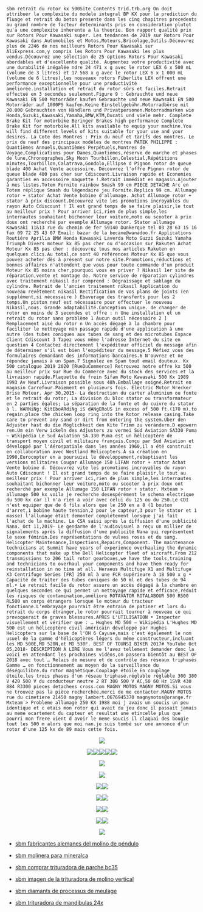 
```
sbm retrait du rotor kx 500Site Contents trid.trb.org On doit attribuer la complexite du modele integral BP KX pour la prediction du fluage et retrait du beton presente dans les cinq chapitres precedents au grand nombre de facteur determinants pris en consideration plutot qu'a une complexite inherente a la theorie. Bon rapport qualité prix sur Rotors Pour Kawasaki super. Les tendances de 2019 sur Rotors Pour Kawasaki dans Automobiles et Motos,Moteurs,Bricolage,Outils.Découvrez plus de 2246 de nos meilleurs Rotors Pour Kawasaki sur AliExpress.com,y compris les Rotors Pour Kawasaki les plus vendus.Découvrez une sélection de 25 options Rotors Pour Kawasaki abordables et d'excellente qualité. Augmentez votre productivité avec une durabilité inégalée ndre 24 471 x g avec le rotor LEX 6 x 500 mL (volume de 3 litres) et 17 568 x g avec le rotor LEX 6 x 1 000 mL (volume de 6 litres),les nouveaux rotors Fiberlite LEX offrent une performance exceptionnelle pour une productivité améliorée.installation et retrait du rotor sûrs et faciles.Retrait effectué en 3 secondes seulement.Figure 9 : Gebrauchte und neue Kawasaki EN 500 Motorräder kaufen Gebrauchte und neue Kawasaki EN 500 Motorräder auf 1000PS kaufen.Keine Einstellgebühr.Motorradbörse mit 20.000 Gebrauchten von Händlern und Privatpersonen.Motorradmarken wie Honda,Suzuki,Kawasaki,Yamaha,BMW,KTM,Ducati und viele mehr. Complete Brake Kit for motorbike Beringer Brakes high performance Complete Brake Kit for motorbike.All kits available to equip your machine.You will find different levels of kits suitable for your use and your desires. La Cote des Montres : Prix du neuf et tarifs des montres. Le prix du neuf des principaux modèles de montres PATEK PHILIPPE : Quantièmes Annuels,Quantièmes Perpétuels,Montres de Voyage,Complications pour Dames,Quantièmes,réserve de marche et phases de lune,Chronographes,Sky Moon Tourbillon,Celestial,Répétitions minutes,Tourbillon,Calatrava,Gondolo,Ellipse d Pignon rotor de queue blade 400 Achat Vente accessoire. Découvrez l'offre Pignon rotor de queue blade 400 pas cher sur Cdiscount.Livraison rapide et Economies garanties en accessoire maquette !.Retrait immédiat en magasin.Ajouter à mes listes.Totem Fornite rainbow Smash 99 cm PIECE DETACHE Arc en Totem réplique Smash du légendaire jeu Fornite.Replica 99 cm. Allumage rotor + stator Achat Vente bobine d'allumage. Achat Allumage rotor + stator à prix discount.Découvrez vite les promotions incroyables du rayon Auto Cdiscount ! Il est grand temps de se faire plaisir,le tout au meilleur prix ! Pour arriver ici,rien de plus simple,les internautes souhaitant bichonner leur voiture,moto ou scooter à prix doux ont recherché par exemple Allumage rotor. Stator allumage Kawasaki 11&13 rue du chemin de fer 59140 Dunkerque tel 03 28 63 15 16 fax 09 72 25 43 07 Email: bazar de la becane@wanadoo.fr Applications Routiére Aprilia BMW Honda Kawasaki Laverda Moto Guzzi Suzuki Yamaha Triumph Divers moteur kx 85 pas cher ou d'occasion sur Rakuten Achat Moteur Kx 85 pas cher : découvrez tous nos articles Rakuten en quelques clics.Au total,ce sont 40 références Moteur Kx 85 que vous pouvez acheter dès à présent sur notre site.Promotions,réductions et bonnes affaires n'attendent que vous pour toute commande d'un produit Moteur Kx 85 moins cher,pourquoi vous en priver ? Nikasil 1er site de réparation,vente et montage de. Notre service de réparation cylindres avec traitement nikasil dur comprend : Dégraissage et sablage du cylindre. Retrait de l'ancien traitement nikasil Application du nouveau revêtement nikasil Rectification de vos plans de joints (en supplément,si nécessaire ) Ebavurage des transferts pour les 2 temps.Un piston neuf est nécessaire pour effectuer le nouveau Nikasil,nous. Grande adaptabilité.Conception unique. de changer de rotor en moins de 3 secondes et offre : n Une installation et un retrait du rotor sans problème 1 Aucun outil nécessaire 2 ] Remplacement aisé du rotor n Un accès dégagé à la chambre pour faciliter le nettoyage nUn passage rapide d'une application à une autre (des tubes coniques aux tubes de sang et des microtubes Espace Client Cdiscount 3 Tapez vous même l'adresse Internet du site en question 4 Contactez directement l'expéditeur officiel du message afin de déterminer s'il est bien l'expéditeur du message.5 Méfiez vous des formulaires demandant des informations bancaires.6 N'ouvrez et ne répondez jamais à un Spam.7 Signalez en Spam tout email douteux. Kx 500 catalogue 2019 2020 [RueDuCommerce] Retrouvez notre offre kx 500 au meilleur prix sur Rue du Commerce avec du stock des services et la livraison rapide.Plaquette de frein Sifam Moto Kawasaki 500 Kx 1989 1993 Av Neuf.Livraison possible sous 48h.Emballage soigné.Retrait en magasin Carrefour.Paiement en plusieurs fois. Electric Motor Wrecker Brise Moteur. Apr 30,2015· La destruction du carter aluminium ou fonte et le retrait du rotor; La division du bloc stator ou transformateur en 2 parties égales; La séparation de la fonte et du cuivre du stator à l. WARNiNg: KitEboARdiNg iS dANgERoUS in excess of 500 ft.(170 m),to regain.place the chicken loop ring into the Rotor release casing.Take care to prevent any sand or dirt from entering the system.Über den Adjuster hast du die Möglichkeit den Kite Trimm zu verändern.D epowern ren.Um ein Verw ickeln des Adjusters zu vermei Sud Aviation SA330 Puma — Wikipédia Le Sud Aviation SA.330 Puma est un hélicoptère de transport moyen civil et militaire français.Conçu par Sud Aviation et développé par l'Aérospatiale dans les années 1960,il a été construit en collaboration avec Westland Helicopters.À sa création en 1990,Eurocopter en a poursuivi le développement,rebaptisant les versions militaires Cougar Allumage 150 LIFAN rotor + stator Achat Vente bobine d. Découvrez vite les promotions incroyables du rayon Auto Cdiscount ! Il est grand temps de se faire plaisir,le tout au meilleur prix ! Pour arriver ici,rien de plus simple,les internautes souhaitant bichonner leur voiture,moto ou scooter à prix doux ont recherché par exemple Allumage 150 LIFAN rotor + stator. Mxteam > allumage 500 kx voila je recherche desespérément le schema electrique du 500 kx car il n'a rien a voir avec celui du 125 ou du 250.Le CDI n'est equiper que de 6 fils alors que le 250 en a 8 (1 bouton d'arret,1 bobine haute tension,2 pour le capteur,3 pour le stator et 1 masse) l'allumage était demonter complétement lorsque j'ai fait l'achat de la machine. Le CSA saisi après la diffusion d'une publicité Nana. Oct 11,2019· Le gendarme de l'audiovisuel a reçu un millier de signalements après la diffusion d'une publicité Nana qui représentent le sexe féminin.Des représentations de vulves roses et du sang. Helicopter Maintenance,Inspections,Repairs,Component. The maintenance technicians at Summit have years of experience overhauling the dynamic components that make up the Bell Helicopter fleet of aircraft.From 212 transmissions to 206 tail rotor gearboxes,we have the tools,training and technicians to overhaul your components and have them ready for reinstallation in no time at all. Heraeus Multifuge X1 and Multifuge X3 Centrifuge Series [FR] 250 ml à une FCR supérieure à 18 500 x g • Capacité de traiter des tubes coniques de 50 ml et des tubes de 94 ml.• Le retrait facile du rotor assure un accès dégagé à la chambre en quelques secondes ce qui permet un nettoyage rapide et efficace,réduit les risques de contamination,améliore ROTAVATOR ROTALABOUR 500 R500 RL500 un corps étrangers lorsque le moteur du tracteur fonctionne.L'embrayage pourrait être entrain de patiner et lors du retrait du corps étranger,le rotor pourrait tourner à nouveau ce qui provoquerait de graves blessures.APRES L'UTILISATION • Inspecter visuellement et vérifier que : … Hughes MD 500 — Wikipédia L'Hughes MD 500 est un hélicoptère civil américain développé par Hughes Helicopters sur la base de l'OH 6 Cayuse,mais c'est également le nom usuel de la gamme d'hélicoptères légers du même constructeur,incluant les MD 500E,MD 520N,et MD 530F. BEST OF TOUNSI BIKER 2017# YouTube Oct 05,2018· DESCRIPTION À LIRE Vous me l'avez tellement demander donc la voici en attendant les prochaines vidéos,on passera bientôt au BEST OF 2018 avec tout … Relais de mesure et de contrôle des réseaux triphasés Gamme … en fonctionnement au moyen de la surveillance du déséquilibre.du rotor magnétique.Couplage étoile En couplage étoile,les trois phases d'un réseau triphasé.réglable réglable 300 380 V 420 500 V du conducteur neutre 2 RT 300 500 V AC,50 60 Hz 1SVR 430 884 R3300 pieces detachees cross.com MAGNY MOTOS MAGNY MOTOS.Si vous ne trouvez pas la pièce recherchée,merci de me contacter.MAGNY MOTOS rue du cimetiere 21450 magny lambert.0676945370 magnymotos@orange.fr Mxteam > Probleme allumage 250 KX 1988 moi j avais un soucis un peu identique et c etais mon rotor qui avait du jeu donc il passait jamais au meme ecartement du capteur et resultat une etincelle plus que pourri mon frere vient d avoir le meme soucis il claquai des bougie tout les 500 m alors que moi nan.je suis tombé sur une annonce d'un rotor d'une 125 kx de 89 mais cette fois. 
```

<div align="center">

<a href="https://es-crusher.shibang-china.com/github&k=sbm+retrait+du+rotor+kx+500"><img src="https://static.shibang-china.com/es/crusher/logo.jpg"></a>

<a href="https://es-crusher.shibang-china.com/github&k=sbm+retrait+du+rotor+kx+500"><img src="https://static.shibang-china.com/es/crusher/index.jpg"></a><a href="https://es-crusher.shibang-china.com/material.htmlgithub&k=sbm+retrait+du+rotor+kx+500"><img src="https://static.shibang-china.com/es/crusher/material.jpg"></a><a href="https://es-crusher.shibang-china.com/application.htmlgithub&k=sbm+retrait+du+rotor+kx+500"><img src="https://static.shibang-china.com/es/crusher/application.jpg"></a><a href="https://es-crusher.shibang-china.com/aboutus.htmlgithub&k=sbm+retrait+du+rotor+kx+500"><img src="https://static.shibang-china.com/es/crusher/aboutus.jpg"></a><a href="https://es-crusher.shibang-china.com/contact.htmlgithub&k=sbm+retrait+du+rotor+kx+500"><img src="https://static.shibang-china.com/es/crusher/contact.jpg"></a>

<a href="https://es-crusher.shibang-china.com/github&k=sbm+retrait+du+rotor+kx+500"><img src="https://static.shibang-china.com/es/crusher/banner.jpg"></a>

<a href="https://swt.shibang-china.com/github&k=sbm+retrait+du+rotor+kx+500"><img src="https://static.shibang-china.com/es/crusher/text.jpg"></a>

<a href="https://swt.shibang-china.com/github&k=sbm+retrait+du+rotor+kx+500"><img src="https://static.shibang-china.com/es/crusher/chat.jpg"></a><a href="https://es-crusher.shibang-china.com/contact.htmlgithub&k=sbm+retrait+du+rotor+kx+500"><img src="https://static.shibang-china.com/es/crusher/message.jpg"></a>

<a href="https://es-crusher.shibang-china.com/products/pe.htmlgithub&k=sbm+retrait+du+rotor+kx+500"><img src="https://static.shibang-china.com/es/crusher/pe.jpg"></a><a href="https://es-crusher.shibang-china.com/products/pf.htmlgithub&k=sbm+retrait+du+rotor+kx+500"><img src="https://static.shibang-china.com/es/crusher/pf.jpg"></a>

<a href="https://es-crusher.shibang-china.com/products/hpt.htmlgithub&k=sbm+retrait+du+rotor+kx+500"><img src="https://static.shibang-china.com/es/crusher/hpt.jpg"></a><a href="https://es-crusher.shibang-china.com/products/vsi.htmlgithub&k=sbm+retrait+du+rotor+kx+500"><img src="https://static.shibang-china.com/es/crusher/vsi.jpg"></a>

<a href="https://es-crusher.shibang-china.com/products/klv.htmlgithub&k=sbm+retrait+du+rotor+kx+500"><img src="https://static.shibang-china.com/es/crusher/klv.jpg"></a><a href="https://es-crusher.shibang-china.com/products/portable.htmlgithub&k=sbm+retrait+du+rotor+kx+500"><img src="https://static.shibang-china.com/es/crusher/portable.jpg"></a>

<a href="https://swt.shibang-china.com/github&k=sbm+retrait+du+rotor+kx+500"><img src="https://static.shibang-china.com/es/crusher/case.jpg"></a>

</div>


* [sbm fabricantes alemanes del molino de péndulo](sbm%20fabricantes%20alemanes%20del%20molino%20de%20p%C3%A9ndulo.md)

* [sbm molinera para mineralca](sbm%20molinera%20para%20mineralca.md)

* [sbm comprar trituradora de parche bc35](sbm%20comprar%20trituradora%20de%20parche%20bc35.md)

* [sbm imagen de la trituradora de molino vertical](sbm%20imagen%20de%20la%20trituradora%20de%20molino%20vertical.md)

* [sbm diamants de processus de meulage](sbm%20diamants%20de%20processus%20de%20meulage.md)

* [sbm trituradora de mandibulas 24x](sbm%20trituradora%20de%20mandibulas%2024x.md)